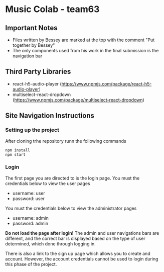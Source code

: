 # Music Colab - team63

## Important Notes
* Files written by Bessey are marked at the top with the comment "Put together by Bessey"
* The only components used from his work in the final submission is the navigation bar

## Third Party Libraries
* react-h5-audio-player (https://www.npmjs.com/package/react-h5-audio-player)
* multiselect-react-dropdown (https://www.npmjs.com/package/multiselect-react-dropdown)


## Site Navigation Instructions

### Setting up the project
After cloning trhe repository runn the following commands
```
npm install
npm start
```

### Login
The first page you are directed to is the login page.
You must the credentials below to view the user pages 
* username: user
* password: user

You must the credentials below to view the administrator pages 
* username: admin
* password: admin

**Do not load the page after login!** The admin and user navigations bars are different, and the correct bar is displayed based on the type of user determined, which done through logging in.

There is also a link to the sign up page which allows you to create and account. However, the account credentials cannot be used to login during this phase of the project.